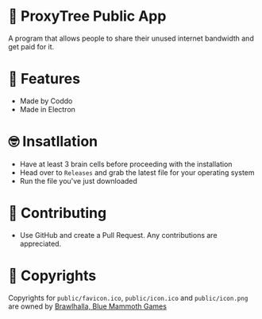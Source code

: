 # 🌳 ProxyTree Public App

A program that allows people to share their unused internet bandwidth and get paid for it.

# 🎀 Features

-   Made by Coddo
-   Made in Electron

# 🤓 Insatllation

-   Have at least 3 brain cells before proceeding with the installation
-   Head over to `Releases` and grab the latest file for your operating system
-   Run the file you've just downloaded

# 🧦 Contributing

- Use GitHub and create a Pull Request. Any contributions are appreciated.

# 📄 Copyrights

Copyrights for `public/favicon.ico`, `public/icon.ico` and `public/icon.png` are owned by [Brawlhalla, Blue Mammoth Games](https://www.brawlhalla.com/)
